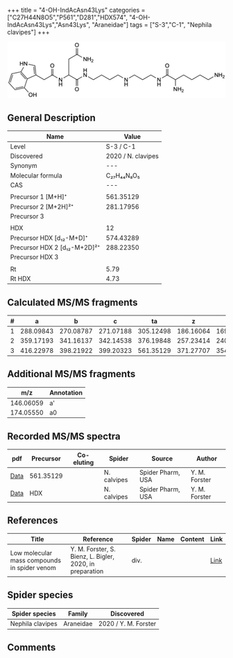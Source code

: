 +++
title = "4-OH-IndAcAsn43Lys"
categories = ["C27H44N8O5","P561","D281","HDX574",
"4-OH-IndAcAsn43Lys","Asn43Lys",
"Araneidae"]
tags = ["S-3","C-1",
"Nephila clavipes"]
+++

![](/img/4-OH-IndAcAsn43Lys.png)

## General Description

| Name                       | Value              |
|----------------------------|--------------------|
| Level                      | S-3 / C-1          |
| Discovered                 | 2020 / N. clavipes |
| Synonym                    | ---                |
| Molecular formula          | C₂₇H₄₄N₈O₅                   |
| CAS                        | ---                |
|                            |                    |
| Precursor 1 [M+H]⁺         | 561.35129                   |
| Precursor 2 [M+2H]²⁺       | 281.17956                   |
| Precursor 3                |                    |
|                            |                    |
| HDX                        | 12                   |
| Precursor HDX   [d₁₂-M+D]⁺   | 574.43289                   |
| Precursor HDX 2 [d₁₂-M+2D]²⁺ | 288.22350                   |
| Precursor HDX 3            |                    |
|                            |                    |
| Rt                         | 5.79                   |
| Rt HDX                     | 4.73                   |

## Calculated MS/MS fragments

| # | a         | b         | c         | ta        | z         | y         | tz        |
|---|-----------|-----------|-----------|-----------|-----------|-----------|-----------|
| 1 | 288.09843 | 270.08787 | 271.07188 | 305.12498 | 186.16064 | 169.13409 | 203.18719 |
| 2 | 359.17193 | 341.16137 | 342.14538 | 376.19848 | 257.23414 | 240.20759 | 274.26069 |
| 3 | 416.22978 | 398.21922 | 399.20323 | 561.35129 | 371.27707 | 354.25052 | 388.30362 |

## Additional MS/MS fragments

| m/z | Annotation |
|-----|------------|
| 146.06059    | a'   |
| 174.05550    | a0   |

## Recorded MS/MS spectra

| pdf                                             | Precursor | Co-eluting | Spider      | Source                       | Author        |
|-------------------------------------------------|-----------|------------|-------------|------------------------------|---------------|
| [Data](/pdf/N-clavipes/561_4-OH-IndAcAsn43Lys_Nc.pdf) | 561.35129 |           | N. calvipes | Spider Pharm, USA | Y. M. Forster |
| [Data](/pdf/N-clavipes/561_4-OH-IndAcAsn43Lys_Nc_HDX.pdf) | HDX |           | N. calvipes | Spider Pharm, USA | Y. M. Forster |


## References

| Title | Reference | Spider | Name | Content | Link |
|-------|-----------|--------|------|---------|------|
| Low molecular mass compounds in spider venom      | Y. M. Forster, S. Bienz, L. Bigler, 2020, in preparation          | div.       |   |   | [Link](unknown) |

## Spider species

| Spider species     | Family     | Discovered           |
|--------------------|------------|----------------------|
| Nephila clavipes | Araneidae | 2020 / Y. M. Forster |


## Comments